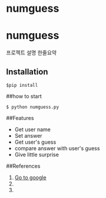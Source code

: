 # numguess
<h1>numguess</h1>

프로젝트 설명 한줄요약

## Installation

```shell
$pip install
```

##how to start

```shell
$ python numguess.py
```

##Features
- Get user name
- Set answer
- Get user's guess
- compare answer with user's guess
- Give little surprise

##References

1. [Go to google](https://www.google.com/)
2.
3.

